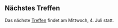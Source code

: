 ## Nächstes Treffen
Das nächste [Treffen](/Treffen/Termine/07_2018/) findet am Mittwoch, 4. Juli statt.  

